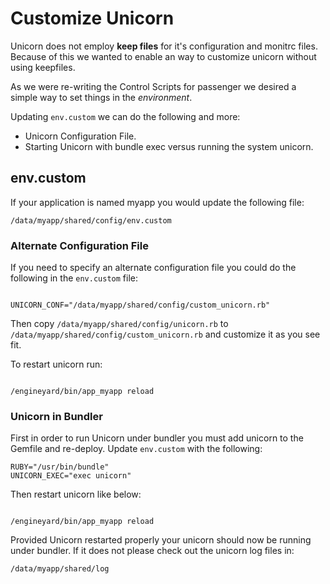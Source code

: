 # Customize Unicorn

Unicorn does not employ **keep files** for it's configuration and monitrc files.  Because of this we wanted to enable an way to customize unicorn without using keepfiles.

As we were re-writing the Control Scripts for passenger we desired a simple way to set things in the *environment*.  

Updating `env.custom` we can do the following and more:

  - Unicorn Configuration File.
  - Starting Unicorn with bundle exec versus running the system unicorn.

## env.custom

If your application is named myapp you would update the following file:

    /data/myapp/shared/config/env.custom

### Alternate Configuration File

If you need to specify an alternate configuration file you could do the following in the `env.custom` file:

<code>
UNICORN_CONF="/data/myapp/shared/config/custom_unicorn.rb"
</code>

Then copy `/data/myapp/shared/config/unicorn.rb` to `/data/myapp/shared/config/custom_unicorn.rb` and customize it as you see fit.  

To restart unicorn run:

<code>
/engineyard/bin/app_myapp reload
</code>

### Unicorn in Bundler

First in order to run Unicorn under bundler you must add unicorn to the Gemfile and re-deploy.  Update `env.custom` with the following:


    RUBY="/usr/bin/bundle"
    UNICORN_EXEC="exec unicorn"


Then restart unicorn like below:

<code>
/engineyard/bin/app_myapp reload
</code>

Provided Unicorn restarted properly your unicorn should now be running under bundler.  If it does not please check out the unicorn log files in:

    /data/myapp/shared/log
